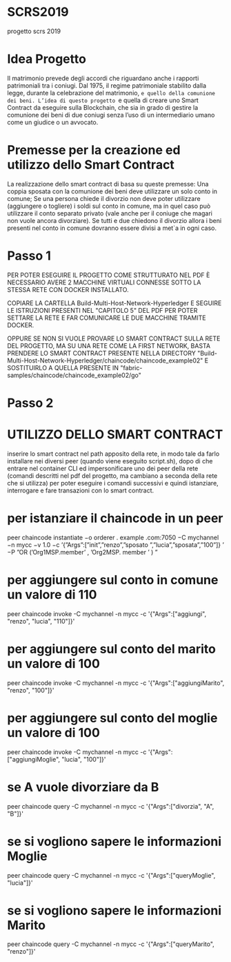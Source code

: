 # SCRS2019
progetto scrs 2019


# Idea Progetto

Il matrimonio prevede degli accordi che riguardano anche i rapporti patrimoniali tra i coniugi. Dal 1975, il regime patrimoniale stabilito dalla legge, durante la celebrazione del matrimonio, `e quello della comunione dei beni. L’idea di questo progetto `e quella di creare uno Smart Contract da eseguire sulla Blockchain, che sia in grado di gestire la comunione dei beni di due coniugi senza l’uso di un intermediario umano come un giudice o un avvocato.


# Premesse per la creazione ed utilizzo dello Smart Contract

La realizzazione dello smart contract di basa su queste premesse:
    Una coppia sposata con la comunione dei beni deve utilizzare un solo conto in comune;
    Se una persona chiede il divorzio non deve poter utilizzare (aggiungere o togliere) i soldi sul conto in comune, ma in quel caso può utilizzare il conto separato privato (vale anche per il coniuge che magari non vuole ancora divorziare).
    Se tutti e due chiedono il divorzio allora i beni presenti nel conto in comune dovranno essere divisi a met`a in ogni 
    caso.


# Passo 1
PER POTER ESEGUIRE IL PROGETTO COME STRUTTURATO NEL PDF È NECESSARIO AVERE 2 MACCHINE VIRTUALI CONNESSE SOTTO LA STESSA RETE CON DOCKER INSTALLATO.

COPIARE LA CARTELLA Build-Multi-Host-Network-Hyperledger E SEGUIRE LE ISTRUZIONI PRESENTI NEL "CAPITOLO 5" DEL PDF PER POTER SETTARE LA RETE E FAR COMUNICARE LE DUE MACCHINE TRAMITE DOCKER.

OPPURE SE NON SI VUOLE PROVARE LO SMART CONTRACT SULLA RETE DEL PROGETTO, MA SU UNA RETE COME LA FIRST NETWORK, BASTA PRENDERE LO SMART CONTRACT PRESENTE NELLA DIRECTORY "⁨Build-Multi-Host-Network-Hyperledger⁩/chaincode⁩/⁨chaincode_example02⁩" E SOSTITUIRLO A QUELLA PRESENTE IN "fabric-samples/chaincode/chaincode_example02/go"


# Passo 2
# UTILIZZO DELLO SMART CONTRACT


inserire lo smart contract nel path apposito della rete, in modo tale da farlo installare nei diversi peer (quando viene eseguito script.sh), 
dopo di che entrare nel container CLI ed impersonificare uno dei peer della rete (comandi descritti nel pdf del progetto, ma cambiano a seconda della rete che si utilizza) per poter eseguire i comandi successivi e quindi istanziare, interrogare e fare transazioni con lo smart contract.


# per istanziare il chaincode in un peer

peer chaincode instantiate −o orderer . example .com:7050 −C mychannel −n mycc −v 1.0 −c ’{”Args”:[”init”,”renzo”,”sposato
”,”lucia”,”sposata”,”100”]} ’ −P ”OR (’Org1MSP.member’ , ’Org2MSP. member ’ ) ”



# per aggiungere sul conto in comune un valore di 110

peer chaincode invoke -C mychannel -n mycc -c '{"Args":["aggiungi", "renzo", "lucia", "110"]}'



# per aggiungere sul conto del marito un valore di 100

peer chaincode invoke -C mychannel -n mycc -c '{"Args":["aggiungiMarito", "renzo", "100"]}'



# per aggiungere sul conto del moglie un valore di 100

peer chaincode invoke -C mychannel -n mycc -c '{"Args":["aggiungiMoglie", "lucia", "100"]}'



# se A vuole divorziare da B

peer chaincode query -C mychannel -n mycc -c '{"Args":["divorzia", "A", "B"]}'



# se si vogliono sapere le informazioni Moglie 

peer chaincode query -C mychannel -n mycc -c '{"Args":["queryMoglie", "lucia"]}'



# se si vogliono sapere le informazioni Marito 

peer chaincode query -C mychannel -n mycc -c '{"Args":["queryMarito", "renzo"]}'


